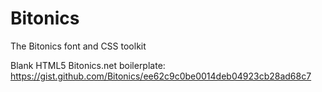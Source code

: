 # Bitonics
The Bitonics font and CSS toolkit

Blank HTML5 Bitonics.net boilerplate:
https://gist.github.com/Bitonics/ee62c9c0be0014deb04923cb28ad68c7
